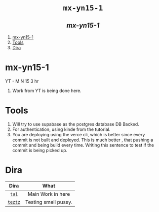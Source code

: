 <h1 align="center"><code> mx-yn15-1 </code></h1>
<h2 align="center"><i> mx-yn15-1 </i></h2>

1. [mx-yn15-1](#mx-yn15-1)
2. [Tools](#tools)
3. [Dira](#dira)

# mx-yn15-1

YT - M N 15 3 hr

1. Work from YT is being done here.

# Tools

1. Will try to use supabase as the postgres database DB Backed.
2. For authentication, using kinde from the tutorial.
3. You are deploying using the verce cli, which is better since every commit is not built and deployed. This is much better , that pushing a commit and being build every time. Writing this sentence to test if the commit is being picked up.

# Dira

|        Dira         |         What         |
| :-----------------: | :------------------: |
|   [`ta1`](./ta1/)   |  Main Work in here   |
| [`teztz`](./teztz/) | Testing smell pussy. |
